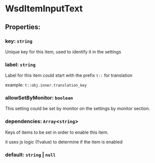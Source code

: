 # **WsdItemInputText**

## **Properties**:

### key: `string`

Unique key for this item, used to identify it in the settings

### label: `string`

Label for this item could start with the prefix `t::` for translation

example: `t::obj.inner.translation_key`

### allowSetByMonitor: `boolean`

This setting could be set by monitor on the settings by monitor section.

### dependencies: `Array`<`string`>

Keys of items to be set in order to enable this item.

it uses js logic (!!value) to determine if the item is enabled

### default: `string` | `null`
